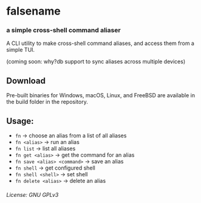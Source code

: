 # falsename

### a simple cross-shell command aliaser

A CLI utility to make cross-shell command aliases, and access them from a simple TUI.

(coming soon: why?db support to sync aliases across multiple devices)

## Download
Pre-built binaries for Windows, macOS, Linux, and FreeBSD are available in the build folder in the repository.


## Usage:

- `fn` -> choose an alias from a list of all aliases
- `fn <alias>` -> run an alias
- `fn list` -> list all aliases
- `fn get <alias>` -> get the command for an alias
- `fn save <alias> <command>` -> save an alias
- `fn shell` -> get configured shell
- `fn shell <shell>` -> set shell
- `fn delete <alias>`   -> delete an alias

###### License: GNU GPLv3
